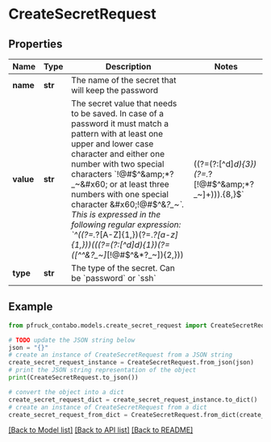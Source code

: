 # CreateSecretRequest


## Properties

Name | Type | Description | Notes
------------ | ------------- | ------------- | -------------
**name** | **str** | The name of the secret that will keep the password | 
**value** | **str** | The secret value that needs to be saved. In case of a password it must match a pattern with at least one upper and lower case character and either one number with two special characters &#x60;!@#$^&amp;*?_~&#x60; or at least three numbers with one special character &#x60;!@#$^&amp;*?_~&#x60;. This is expressed in the following regular expression: &#x60;^((?&#x3D;.*?[A-Z]{1,})(?&#x3D;.*?[a-z]{1,}))(((?&#x3D;(?:[^d]*d){1})(?&#x3D;([^^&amp;*?_~]*[!@#$^&amp;*?_~]){2,}))|((?&#x3D;(?:[^d]*d){3})(?&#x3D;.*?[!@#$^&amp;*?_~]+))).{8,}$&#x60; | 
**type** | **str** | The type of the secret. Can be &#x60;password&#x60; or &#x60;ssh&#x60; | 

## Example

```python
from pfruck_contabo.models.create_secret_request import CreateSecretRequest

# TODO update the JSON string below
json = "{}"
# create an instance of CreateSecretRequest from a JSON string
create_secret_request_instance = CreateSecretRequest.from_json(json)
# print the JSON string representation of the object
print(CreateSecretRequest.to_json())

# convert the object into a dict
create_secret_request_dict = create_secret_request_instance.to_dict()
# create an instance of CreateSecretRequest from a dict
create_secret_request_from_dict = CreateSecretRequest.from_dict(create_secret_request_dict)
```
[[Back to Model list]](../README.md#documentation-for-models) [[Back to API list]](../README.md#documentation-for-api-endpoints) [[Back to README]](../README.md)


